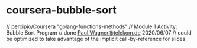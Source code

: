 # coursera-bubble-sort

// percipio/Coursera "golang-functions-methods"
// Module 1 Activity: Bubble Sort Program
// done Paul.Wagner@telekom.de 2020/06/07
// could be optimized to take advantage of the implicit call-by-reference for slices
